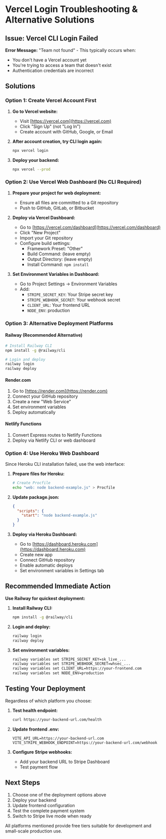 # Vercel Login Troubleshooting & Alternative Solutions

## Issue: Vercel CLI Login Failed

**Error Message:** "Team not found" - This typically occurs when:
- You don't have a Vercel account yet
- You're trying to access a team that doesn't exist
- Authentication credentials are incorrect

## Solutions

### Option 1: Create Vercel Account First

1. **Go to Vercel website:**
   - Visit [https://vercel.com](https://vercel.com)
   - Click "Sign Up" (not "Log In")
   - Create account with GitHub, Google, or Email

2. **After account creation, try CLI login again:**
   ```bash
   npx vercel login
   ```

3. **Deploy your backend:**
   ```bash
   npx vercel --prod
   ```

### Option 2: Use Vercel Web Dashboard (No CLI Required)

1. **Prepare your project for web deployment:**
   - Ensure all files are committed to a Git repository
   - Push to GitHub, GitLab, or Bitbucket

2. **Deploy via Vercel Dashboard:**
   - Go to [https://vercel.com/dashboard](https://vercel.com/dashboard)
   - Click "New Project"
   - Import your Git repository
   - Configure build settings:
     - Framework Preset: "Other"
     - Build Command: (leave empty)
     - Output Directory: (leave empty)
     - Install Command: `npm install`

3. **Set Environment Variables in Dashboard:**
   - Go to Project Settings → Environment Variables
   - Add:
     - `STRIPE_SECRET_KEY`: Your Stripe secret key
     - `STRIPE_WEBHOOK_SECRET`: Your webhook secret
     - `CLIENT_URL`: Your frontend URL
     - `NODE_ENV`: production

### Option 3: Alternative Deployment Platforms

#### Railway (Recommended Alternative)
```bash
# Install Railway CLI
npm install -g @railway/cli

# Login and deploy
railway login
railway deploy
```

#### Render.com
1. Go to [https://render.com](https://render.com)
2. Connect your GitHub repository
3. Create a new "Web Service"
4. Set environment variables
5. Deploy automatically

#### Netlify Functions
1. Convert Express routes to Netlify Functions
2. Deploy via Netlify CLI or web dashboard

### Option 4: Use Heroku Web Dashboard

Since Heroku CLI installation failed, use the web interface:

1. **Prepare files for Heroku:**
   ```bash
   # Create Procfile
   echo "web: node backend-example.js" > Procfile
   ```

2. **Update package.json:**
   ```json
   {
     "scripts": {
       "start": "node backend-example.js"
     }
   }
   ```

3. **Deploy via Heroku Dashboard:**
   - Go to [https://dashboard.heroku.com](https://dashboard.heroku.com)
   - Create new app
   - Connect GitHub repository
   - Enable automatic deploys
   - Set environment variables in Settings tab

## Recommended Immediate Action

**Use Railway for quickest deployment:**

1. **Install Railway CLI:**
   ```bash
   npm install -g @railway/cli
   ```

2. **Login and deploy:**
   ```bash
   railway login
   railway deploy
   ```

3. **Set environment variables:**
   ```bash
   railway variables set STRIPE_SECRET_KEY=sk_live_...
   railway variables set STRIPE_WEBHOOK_SECRET=whsec_...
   railway variables set CLIENT_URL=https://your-frontend.com
   railway variables set NODE_ENV=production
   ```

## Testing Your Deployment

Regardless of which platform you choose:

1. **Test health endpoint:**
   ```bash
   curl https://your-backend-url.com/health
   ```

2. **Update frontend .env:**
   ```env
   VITE_API_URL=https://your-backend-url.com
   VITE_STRIPE_WEBHOOK_ENDPOINT=https://your-backend-url.com/webhook
   ```

3. **Configure Stripe webhooks:**
   - Add your backend URL to Stripe Dashboard
   - Test payment flow

## Next Steps

1. Choose one of the deployment options above
2. Deploy your backend
3. Update frontend configuration
4. Test the complete payment system
5. Switch to Stripe live mode when ready

All platforms mentioned provide free tiers suitable for development and small-scale production use.